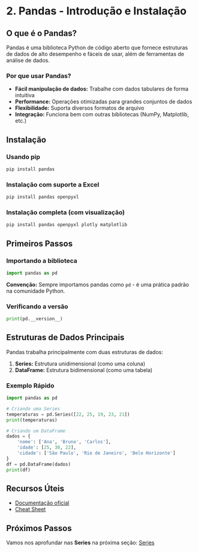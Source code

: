 # 2. Pandas - Introdução e Instalação

## O que é o Pandas?

Pandas é uma biblioteca Python de código aberto que fornece estruturas de dados de alto desempenho e fáceis de usar, além de ferramentas de análise de dados.

### Por que usar Pandas?

- **Fácil manipulação de dados:** Trabalhe com dados tabulares de forma intuitiva
- **Performance:** Operações otimizadas para grandes conjuntos de dados
- **Flexibilidade:** Suporta diversos formatos de arquivo
- **Integração:** Funciona bem com outras bibliotecas (NumPy, Matplotlib, etc.)

## Instalação

### Usando pip

```bash
pip install pandas
```

### Instalação com suporte a Excel

```bash
pip install pandas openpyxl
```

### Instalação completa (com visualização)

```bash
pip install pandas openpyxl plotly matplotlib
```

## Primeiros Passos

### Importando a biblioteca

```python
import pandas as pd
```

**Convenção:** Sempre importamos pandas como `pd` - é uma prática padrão na comunidade Python.

### Verificando a versão

```python
print(pd.__version__)
```

## Estruturas de Dados Principais

Pandas trabalha principalmente com duas estruturas de dados:

1. **Series:** Estrutura unidimensional (como uma coluna)
2. **DataFrame:** Estrutura bidimensional (como uma tabela)

### Exemplo Rápido

```python
import pandas as pd

# Criando uma Series
temperaturas = pd.Series([22, 25, 19, 23, 21])
print(temperaturas)

# Criando um DataFrame
dados = {
    'nome': ['Ana', 'Bruno', 'Carlos'],
    'idade': [25, 30, 22],
    'cidade': ['São Paulo', 'Rio de Janeiro', 'Belo Horizonte']
}
df = pd.DataFrame(dados)
print(df)
```

## Recursos Úteis

- [Documentação oficial](https://pandas.pydata.org/docs/)
- [Cheat Sheet](https://pandas.pydata.org/Pandas_Cheat_Sheet.pdf)

## Próximos Passos

Vamos nos aprofundar nas **Series** na próxima seção: [Series](../03_series)
